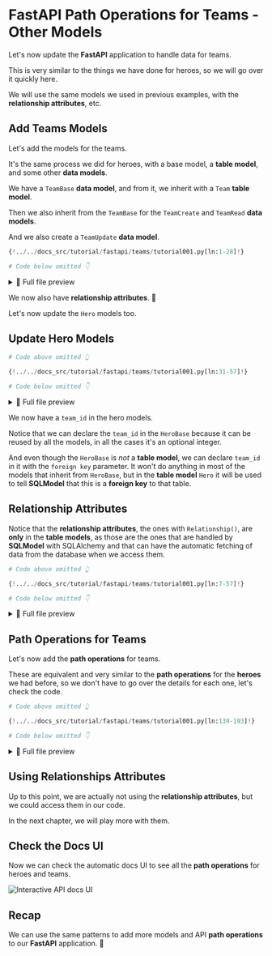 # FastAPI Path Operations for Teams - Other Models

Let's now update the **FastAPI** application to handle data for teams.

This is very similar to the things we have done for heroes, so we will go over it quickly here.

We will use the same models we used in previous examples, with the **relationship attributes**, etc.

## Add Teams Models

Let's add the models for the teams.

It's the same process we did for heroes, with a base model, a **table model**, and some other **data models**.

We have a `TeamBase` **data model**, and from it, we inherit with a `Team` **table model**.

Then we also inherit from the `TeamBase` for the `TeamCreate` and `TeamRead` **data models**.

And we also create a `TeamUpdate` **data model**.

```Python hl_lines="7-9  12-15  18-19  22-23  26-28"
{!../../docs_src/tutorial/fastapi/teams/tutorial001.py[ln:1-28]!}

# Code below omitted 👇
```

<details>
<summary>👀 Full file preview</summary>

```Python
{!../../docs_src/tutorial/fastapi/teams/tutorial001.py!}
```

</details>

We now also have **relationship attributes**. 🎉

Let's now update the `Hero` models too.

## Update Hero Models

```Python hl_lines="3-8  11-15  17-18  21-22  25-29"
# Code above omitted 👆

{!../../docs_src/tutorial/fastapi/teams/tutorial001.py[ln:31-57]!}

# Code below omitted 👇
```

<details>
<summary>👀 Full file preview</summary>

```Python
{!../../docs_src/tutorial/fastapi/teams/tutorial001.py!}
```

</details>

We now have a `team_id` in the hero models.

Notice that we can declare the `team_id` in the `HeroBase` because it can be reused by all the models, in all the cases it's an optional integer.

And even though the `HeroBase` is *not* a **table model**, we can declare `team_id` in it with the `foreign key` parameter. It won't do anything in most of the models that inherit from `HeroBase`, but in the **table model** `Hero` it will be used to tell **SQLModel** that this is a **foreign key** to that table.

## Relationship Attributes

Notice that the **relationship attributes**, the ones with `Relationship()`, are **only** in the **table models**, as those are the ones that are handled by **SQLModel** with SQLAlchemy and that can have the automatic fetching of data from the database when we access them.

```Python hl_lines="11  38"
# Code above omitted 👆

{!../../docs_src/tutorial/fastapi/teams/tutorial001.py[ln:7-57]!}

# Code below omitted 👇
```

<details>
<summary>👀 Full file preview</summary>

```Python
{!../../docs_src/tutorial/fastapi/teams/tutorial001.py!}
```

</details>

## Path Operations for Teams

Let's now add the **path operations** for teams.

These are equivalent and very similar to the **path operations** for the **heroes** we had before, so we don't have to go over the details for each one, let's check the code.

```Python hl_lines="3-9  12-20  23-28  31-47  50-57"
# Code above omitted 👆

{!../../docs_src/tutorial/fastapi/teams/tutorial001.py[ln:139-193]!}

# Code below omitted 👇
```

<details>
<summary>👀 Full file preview</summary>

```Python
{!../../docs_src/tutorial/fastapi/teams/tutorial001.py!}
```

</details>

## Using Relationships Attributes

Up to this point, we are actually not using the **relationship attributes**, but we could access them in our code.

In the next chapter, we will play more with them.

## Check the Docs UI

Now we can check the automatic docs UI to see all the **path operations** for heroes and teams.

<img class="shadow" alt="Interactive API docs UI" src="/img/tutorial/fastapi/teams/image01.png">

## Recap

We can use the same patterns to add more models and API **path operations** to our **FastAPI** application. 🎉
